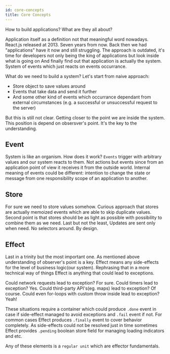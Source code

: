 ```yaml
---
id: core-concepts
title: Core Concepts
---
```


How to build applications? What are they all about?

Application itself as a definition not that meaningful word nowadays. 
React.js released at 2013. Seven years from now. 
Back then we had "applications" have it now and still struggling.
The approach is outdated, it's time for developers not only being the king of applications but look inside what is going on
And finally find out that application is actually the system.
System of events which just reacts on events occurrance.

What do we need to build a system? Let's start from naive approach:

- Store object to save values around
- Events that take data and send it further
- And some other kind of events which occurrance dependant from external circumstances (e.g. a successful or unsuccessful request to the server)

But this is still not clear. Getting closer to the point we are inside the system. 
This position is depend on obsersver's point. It's the key to the understanding.

## Event
 
System is like an organism. How does it work? 
`Events` trigger with arbitrary values and our system reacts to them. 
Not actions but events since from an application point of view it receives it from the outside world. 
Internal meaning of events could be different: intention to change the state or message from one responsibility scope of an application to another.

## Store

For sure we need to store values somehow. 
Curious approach that stores are actually memoized events which are able to skip duplicate values. 
Second point is that stores should be as light as possible with possibility to combine them as we need.
Last but not the least, Updates are sent only when need. No selectors around. By design.

## Effect

Last in a trinity but the most important one. 
As mentioned above understanding of observer's point is a key. Effect means any side-effects for the level of business logic(our system).
Rephrasing that in a more technical way of things Effect is anything that could lead to exceptions.

Could network requests lead to exception? For sure.
Could timers lead to exception? Yes.
Could third-party API's(eg. maps) lead to exception? Of course.
Could even for-loops with custom throw inside lead to exception? Yeah!

These situations require a container which could produce `.done` event in case if side-effect managed to avoid exceptions and `.fail` event if not.
For common cases Effect produces `.finally` event to cover behavior completely. 
As side-effects could not be resolved just in time sometimes Effect provides `.pending` boolean store field for managing loading indicators and etc.



Any of these elements is a `regular unit` which are effector fundamentals.

<!-- ## Event

[_Event_] is an intention to change state.

```js
const event = createEvent()
const onMessage = createEvent()

const socket = new WebSocket('wss://echo.websocket.org')
socket.onmessage = msg => onMessage(msg)

const data = onMessage.map(msg => msg.data).map(JSON.parse)

// Handle side effects
data.watch(console.log)
```

## Effect

[_Effect_] is a container for async function.

It can be safely used in place of the original async function.

The only requirement for the function:

- **Must** have zero or one argument

```js
const getUserFx = createEffect(async params => {
  const req = await fetch(`https://example.com/get-user/${params.id}`)
  return req.json()
})

// subscribe to effect call
getUserFx.watch(params => {
  console.log(params) // {id: 1}
})

// subscribe to promise resolve
getUserFx.done.watch(({result, params}) => {
  console.log(params) // {id: 1}
  console.log(result) // resolved value
})

// subscribe to promise reject (or throw)
getUserFx.fail.watch(({error, params}) => {
  console.error(params) // {id: 1}
  console.error(error) // rejected value
})

// you can replace function anytime
getUserFx.use(() => 'test result')

// call effect with your params
getUserFx({id: 1})

const data = await getUserFx({id: 2}) // handle promise
```

## Store

[_Store_] is an object that holds the state tree. There can be multiple stores.

```js
const users = createStore([]) // <-- Default state
  // add reducer for getUser.doneData event (fires when promise resolved)
  .on(getUserFx.doneData, (state, user) => [...state, user])

const messages = createStore([])
  // from WebSocket
  .on(data, (state, message) => [...state, message])

users.watch(console.log) // [{id: 1, ...}, {id: 2, ...}]
messages.watch(console.log)
```

[_store_]: ../api/effector/Store.md
[_effect_]: ../api/effector/Effect.md
[_event_]: ../api/effector/Event.md -->
